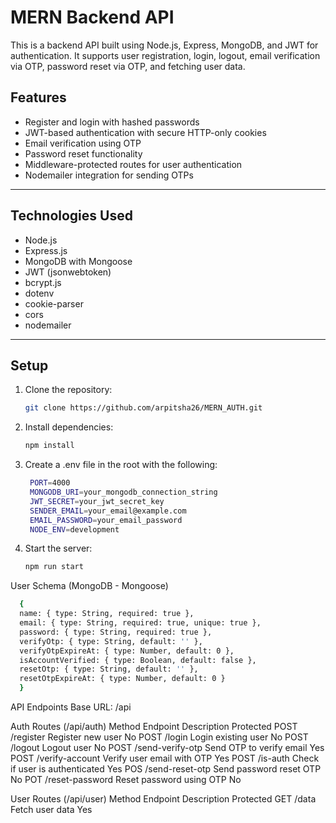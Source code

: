 # MERN Backend API

This is a backend API built using Node.js, Express, MongoDB, and JWT for authentication. It supports user registration, login, logout, email verification via OTP, password reset via OTP, and fetching user data.

## Features

- Register and login with hashed passwords
- JWT-based authentication with secure HTTP-only cookies
- Email verification using OTP
- Password reset functionality
- Middleware-protected routes for user authentication
- Nodemailer integration for sending OTPs

---

## Technologies Used

- Node.js
- Express.js
- MongoDB with Mongoose
- JWT (jsonwebtoken)
- bcrypt.js
- dotenv
- cookie-parser
- cors
- nodemailer

---

## Setup

1. Clone the repository:
   ```bash
   git clone https://github.com/arpitsha26/MERN_AUTH.git
2. Install dependencies:
   ```bash
   npm install
3. Create a .env file in the root with the following:
   ```bash
    PORT=4000
    MONGODB_URI=your_mongodb_connection_string
    JWT_SECRET=your_jwt_secret_key
    SENDER_EMAIL=your_email@example.com
    EMAIL_PASSWORD=your_email_password
    NODE_ENV=development
4. Start the server:
   ```bash
   npm run start

User Schema (MongoDB - Mongoose)
```bash
  {
  name: { type: String, required: true },
  email: { type: String, required: true, unique: true },
  password: { type: String, required: true },
  verifyOtp: { type: String, default: '' },
  verifyOtpExpireAt: { type: Number, default: 0 },
  isAccountVerified: { type: Boolean, default: false },
  resetOtp: { type: String, default: '' },
  resetOtpExpireAt: { type: Number, default: 0 }
  }
```
API Endpoints
Base URL: /api

Auth Routes (/api/auth)
Method    Endpoint	       Description	                  Protected
POST	    /register	       Register new user              	No
POST	    /login      	   Login existing user            	No
POST	    /logout	         Logout user	                    No
POST	    /send-verify-otp Send OTP to verify email	        Yes
POST	    /verify-account	 Verify user email with OTP	      Yes
POST      /is-auth	       Check if user is authenticated	  Yes
POS	      /send-reset-otp	 Send password reset OTP	        No
POT	      /reset-password	 Reset password using OTP	        No

User Routes (/api/user)
Method	   Endpoint	       Description	                   Protected
GET	       /data        	 Fetch user data	                Yes

   

   


